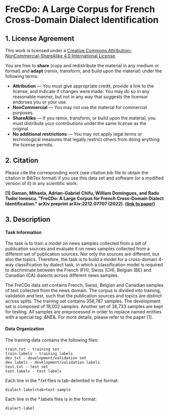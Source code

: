# FreCDo: A Large Corpus for French Cross-Domain Dialect Identification

## 1. License Agreement

This work is licensed under a [Creative Commons Attribution-NonCommercial-ShareAlike 4.0 International License](https://creativecommons.org/licenses/by-nc-sa/4.0/). 

You are free to **share** (copy and redistribute the material in any medium or format) and **adapt** (remix, transform, and build upon the material) under the following terms:
- **Attribution** — You must give appropriate credit, provide a link to the license, and indicate if changes were made. You may do so in any reasonable manner, but not in any way that suggests the licensor endorses you or your use.
- **NonCommercial** — You may not use the material for commercial purposes.
- **ShareAlike** — If you remix, transform, or build upon the material, you must distribute your contributions under the same license as the original.
- **No additional restrictions** — You may not apply legal terms or technological measures that legally restrict others from doing anything the license permits.

## 2. Citation

Please cite the corresponding work (see citation.bib file to obtain the citation in BibTex format) if you use this data set and software (or a modified version of it) in any scientific work:

**[1] Gaman, Mihaela, Adrian-Gabriel Chifu, William Domingues, and Radu Tudor Ionescu. "FreCDo: A Large Corpus for French Cross-Domain Dialect Identification." arXiv preprint arXiv:2212.07707 (2022). [(link to paper)](https://arxiv.org/abs/2212.07707)**


## 3. Description

#### Task Information

The task is to train a model on news samples collected from a set of publication sources and evaluate it on news samples collected from a different set of publication sources. Not only the sources are different, but also the topics. Therefore, the task is to build a model for a cross-domain 4-way classification by dialect task, in which a classification model is required to discriminate between the French (FH), Swiss (CH), Belgian (BE) and Canadian (CA) dialects across different news samples. 

The FreCDo data set contains French, Swiss, Belgian and Canadian samples of text collected from the news domain. The corpus is divided into training, validation and test, such that the publication sources and topics are distinct across splits. The training set contains 358,787 samples. The development set is composed of 18,002 samples. Another set of 36,733 samples are kept for testing. All samples are preprocessed in order to replace named entities with a special tag: &amp;NE&amp;. For more details, please refer to the paper [1].

#### Data Organization

The training data contains the following files:

	train.txt - training set
	train.labels - training labels
	dev.txt - development/validation set
	dev.labels - development/validation labels
	test.txt - test set
	test.labels - test labels
	
Each line in the *.txt files is tab-delimited in the format:

	dialect-label<tab>text-sample

Each line in the *.labels files is in the format:

	dialect-label
